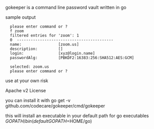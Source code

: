 gokeeper is a command line password vault written in go

sample output
  
      please enter command or ?
      f zoom
      filtered entries for 'zoom': 1 
      0  ------------------------------------------
      name:                [zoom.us]
      description:         []
      login:               [xyz@login.name]
      passwordAlg:         [PBKDF2:16383:256:SHA512:AES:GCM]
    
      selected: zoom.us
      please enter command or ?


use at your own risk

Apache v2 License


you can install it with go get -v github.com/codecare/gokeeper/cmd/gokeeper

this will install an executable in your default path for go executables $GOPATH/bin (default GOPATH=$HOME/go)
